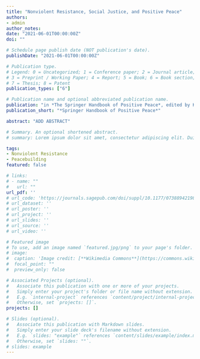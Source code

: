 ```yaml
---
title: "Nonviolent Resistance, Social Justice, and Positive Peace"
authors:
- admin
author_notes:
date: "2021-06-01T00:00:00Z"
doi: ""

# Schedule page publish date (NOT publication's date).
publishDate: "2021-06-01T00:00:00Z"

# Publication type.
# Legend: 0 = Uncategorized; 1 = Conference paper; 2 = Journal article;
# 3 = Preprint / Working Paper; 4 = Report; 5 = Book; 6 = Book section;
# 7 = Thesis; 8 = Patent
publication_types: ["6"]

# Publication name and optional abbreviated publication name.
publication: "in *The Springer Handbook of Positive Peace*, edited by Katherina Standish, Heather Devere, Rachel Rafferty, and Adan Suazo"
publication_short: "*Springer Handbook of Positive Peace*"

abstract: "ADD ABSTRACT"

# Summary. An optional shortened abstract.
# summary: Lorem ipsum dolor sit amet, consectetur adipiscing elit. Duis posuere tellus ac convallis placerat. Proin tincidunt magna sed ex sollicitudin condimentum.

tags:
- Nonviolent Resistance
- Peacebuilding
featured: false

# links:
# - name: ""
#   url: ""
url_pdf: ''
# url_code: 'https://journals.sagepub.com/doi/suppl/10.1177/0738894219855918/suppl_file/replication_files.rar'
# url_dataset: ''
# url_poster: ''
# url_project: ''
# url_slides: ''
# url_source: ''
# url_video: ''

# Featured image
# To use, add an image named `featured.jpg/png` to your page's folder. 
# image:
#  caption: 'Image credit: [**Wikimedia Commons**](https://commons.wikimedia.org/wiki/File:Militsiya_and_orange_flowers,_Kiev.jpg)'
#  focal_point: ""
#  preview_only: false

# Associated Projects (optional).
#   Associate this publication with one or more of your projects.
#   Simply enter your project's folder or file name without extension.
#   E.g. `internal-project` references `content/project/internal-project/index.md`.
#   Otherwise, set `projects: []`.
projects: []

# Slides (optional).
#   Associate this publication with Markdown slides.
#   Simply enter your slide deck's filename without extension.
#   E.g. `slides: "example"` references `content/slides/example/index.md`.
#   Otherwise, set `slides: ""`.
# slides: example
---
```


